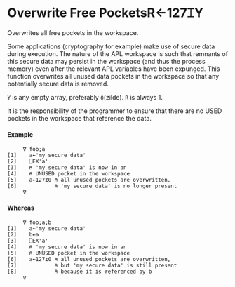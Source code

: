




<h1 class="heading"><span class="name">Overwrite Free Pockets</span><span class="command">R←127⌶Y</span></h1>

Overwrites all free pockets in the workspace.


Some applications (cryptography for example) make use of secure data during execution. The nature of the APL workspace is such that remnants of this secure data may persist in the workspace (and thus the process memory) even after the relevant APL variables have been expunged. This function overwrites all unused data pockets in the workspace so that any potentially secure data is removed.


`Y` is any empty array, preferably `⍬`(zilde). `R` is always 1.


It is the responsibility of the programmer to ensure that there are no USED pockets in the workspace that reference the data.


#### Example
```apl
     ∇ foo;a
[1]    a←'my secure data'
[2]    ⎕EX'a'
[3]    ⍝ 'my secure data' is now in an
[4]    ⍝ UNUSED pocket in the workspace
[5]    a←127⌶0 ⍝ all unused pockets are overwritten,
[6]            ⍝ 'my secure data' is no longer present
     ∇

```

#### Whereas
```apl
     ∇ foo;a;b
[1]    a←'my secure data'
[2]    b←a
[3]    ⎕EX'a'
[4]    ⍝ 'my secure data' is now in an
[5]    ⍝ UNUSED pocket in the workspace
[6]    a←127⌶0 ⍝ all unused pockets are overwritten,
[7]            ⍝ but 'my secure data' is still present
[8]            ⍝ because it is referenced by b
     ∇

```



